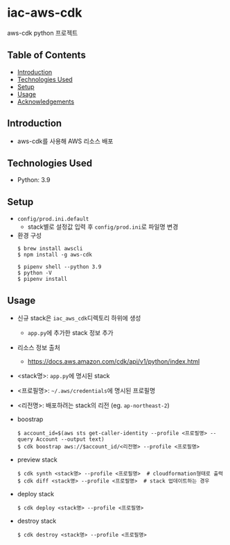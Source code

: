 # iac-aws-cdk 
aws-cdk python 프로젝트

## Table of Contents
- [Introduction](#Introduction)
- [Technologies Used](#Technologies-Used)
- [Setup](#Setup)
- [Usage](#Usage)
- [Acknowledgements](#Acknowledgements)

## Introduction
- aws-cdk를 사용해 AWS 리소스 배포

## Technologies Used
- Python: 3.9

## Setup
- `config/prod.ini.default`
    - stack별로 설정값 입력 후 `config/prod.ini`로 파일명 변경 
- 환경 구성 
    ```shell
    $ brew install awscli
    $ npm install -g aws-cdk

    $ pipenv shell --python 3.9
    $ python -V
    $ pipenv install
    ```

## Usage
- 신규 stack은 `iac_aws_cdk`디렉토리 하위에 생성
    - `app.py`에 추가한 stack 정보 추가
- 리소스 정보 출처
    - https://docs.aws.amazon.com/cdk/api/v1/python/index.html
- <stack명>: `app.py`에 명시된 stack
- <프로필명>: `~/.aws/credentials`에 명시된 프로필명
- <리전명>: 배포하려는 stack의 리전 (eg. `ap-northeast-2`)

- boostrap
    ```shell
    $ account_id=$(aws sts get-caller-identity --profile <프로필명> --query Account --output text)
    $ cdk boostrap aws://$account_id/<리전명> --profile <프로필명>
    ```
- preview stack
    ```shell
    $ cdk synth <stack명> --profile <프로필명>  # cloudformation형태로 출력
    $ cdk diff <stack명> --profile <프로필명>  # stack 업데이트하는 경우
    ```
- deploy stack
    ```shell
    $ cdk deploy <stack명> --profile <프로필명>
    ```
- destroy stack 
    ```shell
    $ cdk destroy <stack명> --profile <프로필명>
    ```

